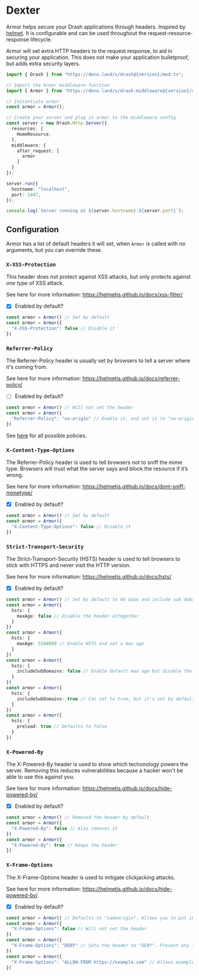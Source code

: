 # Dexter

Armor helps secure your Drash applications through headers. Inspired by [helmet](https://github.com/helmetjs/helmet). It is configurable and can be used throughout the request-resource-response lifecycle.

Armor will set extra HTTP headers to the request response, to aid in securing your application. This does not make your application bulletproof, but adds extra security layers.

```typescript
import { Drash } from "https://deno.land/x/drash@{version}/mod.ts";

// Import the Armor middleware function
import { Armor } from "https://deno.land/x/drash-middleware@{version}/armor/mod.ts";

// Instantiate armor
const armor = Armor();

// Create your server and plug in armor to the middleware config
const server = new Drash.Http.Server({
  resources: [
    HomeResource,
  ],
  middleware: {
    after_request: [
      armor
    ]
  }
});

server.run({
  hostname: "localhost",
  port: 1447,
});

console.log(`Server running at ${server.hostname}:${server.port}`);
```

## Configuration

Armor has a list of default headers it will set, when `Armor` is called with no arguments, but you can override these.

### `X-XSS-Protection`

This header does not protect against XSS attacks, but only protects against *one type* of XSS attack.

See here for more information: https://helmetjs.github.io/docs/xss-filter/

- [x] Enabled by default?

```typescript
const armor = Armor() // Set by default
const armor = Armor({
  "X-XSS-Protection": false // Disable it
})
```

### `Referrer-Policy`

The Referrer-Policy header is usually set by browsers to tell a server where it's coming from.

See here for more information: https://helmetjs.github.io/docs/referrer-policy/

- [ ] Enabled by default?

```typescript
const armor = Armor() // Will not set the header
const armor = Armor({
  "Referrer-Policy": "no-origin" // Enable it, and set it to "no-origin"
})
```

See [here](https://www.w3.org/TR/referrer-policy/#referrer-policies) for all possible policies.

### `X-Content-Type-Options`

The Referrer-Policy header is used to tell browsers not to sniff the mime type. Browsers will trust what the server says and block the resource if it’s wrong.

See here for more information: https://helmetjs.github.io/docs/dont-sniff-mimetype/

- [x] Enabled by default?

```typescript
const armor = Armor() // Set by default
const armor = Armor({
  "X-Content-Type-Options": false // Disable it
})
```

### `Strict-Transport-Security`

The Strict-Transport-Security (HSTS) header is used to tell browsers to stick with HTTPS and never visit the HTTP version.

See here for more information: https://helmetjs.github.io/docs/hsts/

- [x] Enabled by default?

```typescript
const armor = Armor() // Set by default to 60 days and include sub domains
const armor = Armor({
  hsts: {
    maxAge: false // Disable the header altogether
  }
})
const armor = Armor({
  hsts: {
    maxAge: 5184000 // Enable HSTS and set a max age
  }
})
const armor = Armor({
  hsts: {
    includeSubDomains: false // Enable default max age but disable the inclusion of sub domains
  }
})
const armor = Armor({
  hsts: {
    includeSubDomains: true // Can set to true, but it's set by default
  }
})
const armor = Armor({
  hsts: {
    preload: true // Defaults to false
  }
})
```

### `X-Powered-By`

The X-Powered-By header is used to show which techonology powers the  server.  Removing this reduces vulnerabilities because a hacker won't be able to use this against you.

See here for more information: https://helmetjs.github.io/docs/hide-powered-by/

- [x] Enabled by default?

```typescript
const armor = Armor() // Removed the header by default
const armor = Armor({
  "X-Powered-By": false // Also removes it
})
const armor = Armor({
  "X-Powered-By": true // Keeps the header
})
```

### `X-Frame-Options`

The X-Frame-Options header is used to mitigate clickjacking attacks.

See here for more information: https://helmetjs.github.io/docs/hide-powered-by/

- [x] Enabled by default?

```typescript
const armor = Armor() // Defaults to "sameorigin". Allows you to put iFrames on your page.
const armor = Armor({
  "X-Frame-Options": false // Will not set the header
})
const armor = Armor({
  "X-Frame-Options": "DENY" // Sets the header to "DENY". Prevent any iFrames.
})
const armor = Armor({
  "X-Frame-Options": "ALLOW-FROM https://example.com" // Allows example.com to embed an iFrame on the page.
})
```
